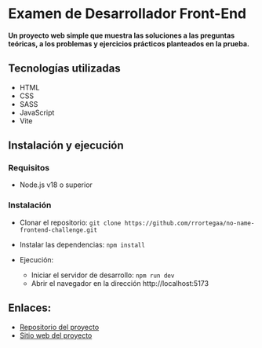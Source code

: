 # Examen de Desarrollador Front-End

__Un proyecto web simple que muestra las soluciones a las preguntas teóricas, a los problemas y ejercicios prácticos planteados en la prueba.__

## Tecnologías utilizadas

- HTML
- CSS
- SASS
- JavaScript
- Vite

## Instalación y ejecución

### Requisitos

- Node.js v18 o superior

### Instalación

- Clonar el repositorio: ```git clone https://github.com/rrortegaa/no-name-frontend-challenge.git```
- Instalar las dependencias: ```npm install```
- Ejecución:

    - Iniciar el servidor de desarrollo: ```npm run dev```
    - Abrir el navegador en la dirección http://localhost:5173


## Enlaces:

- [Repositorio del proyecto](https://github.com/rrortegaa/no-name-frontend-challenge.git)
- [Sitio web del proyecto](https://www.somewebsite.com)